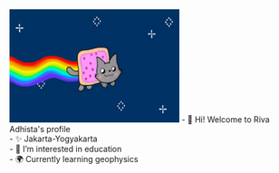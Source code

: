 <img src="https://github.com/Rivadhista/Rivadhista/blob/0355c7db1a6326c6887f69ccada6213a6364c2c4/nyan_cat_by_finnjr63-daxtpz4.gif" width="300" height="200"> 
- 👋 Hi! Welcome to Riva Adhista's profile <br>
- ✨ Jakarta-Yogyakarta <br>
- 👀 I’m interested in education <br>
- 🌍 Currently learning geophysics <br>

<!---
Rivadhista/Rivadhista is a ✨ special ✨ repository because its `README.md` (this file) appears on your GitHub profile.
You can click the Preview link to take a look at your changes.
--->
